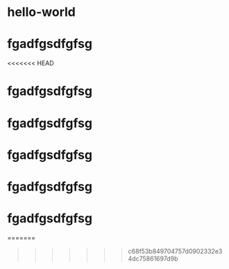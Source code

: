 # hello-world

# fgadfgsdfgfsg
<<<<<<< HEAD
# fgadfgsdfgfsg
# fgadfgsdfgfsg
# fgadfgsdfgfsg
# fgadfgsdfgfsg
# fgadfgsdfgfsg
=======
>>>>>>> c68f53b849704757d0902332e34dc75861697d9b

